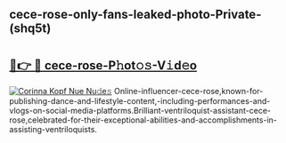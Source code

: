 ## cece-rose-only-fans​-leaked-photo​-Private-(shq5t)


# <h2><a href="https://mediaupload.pro?title=cece-rose&ref=git">🔗👉 🔴 cece-rose-P𝚑ot𝚘𝚜-V𝚒d𝚎o</a></h2>

[![Corinna Kopf Nue Nu𝚍e𝚜](https://i.imgur.com/0qMVB7G.gif)](https://mediaupload.pro?title=cece-rose&ref=git)
Online-influencer-cece-rose,known-for-publishing-dance-and-lifestyle-content,-including-performances-and-vlogs-on-social-media-platforms.Brilliant-ventriloquist-assistant-cece-rose,celebrated-for-their-exceptional-abilities-and-accomplishments-in-assisting-ventriloquists.  